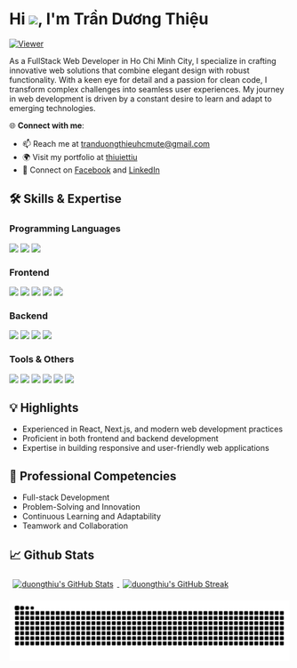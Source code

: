 # Hi <img src="https://media.giphy.com/media/hvRJCLFzcasrR4ia7z/giphy.gif" width="25px">, I'm Trần Dương Thiệu

[![Viewer](https://komarev.com/ghpvc/?username=duongthiu&color=blueviolet)](https://github.com/duongthiu)

As a FullStack Web Developer in Ho Chi Minh City, I specialize in crafting innovative web solutions that combine elegant design with robust functionality. With a keen eye for detail and a passion for clean code, I transform complex challenges into seamless user experiences. My journey in web development is driven by a constant desire to learn and adapt to emerging technologies.

🌐 **Connect with me**:

-   📫 Reach me at [tranduongthieuhcmute@gmail.com](mailto:tranduongthieuhcmute@gmail.com)
-   🌍 Visit my portfolio at [thiuiettiu](http://thiuiettiu.netlify.app/)
-   🤝 Connect on [Facebook](https://www.facebook.com/tranduongthieu) and [LinkedIn](https://www.linkedin.com/in/tranduongthieu)

## 🛠️ Skills & Expertise

### Programming Languages

![](https://img.shields.io/badge/Javascript-informational?style=flat&logo=javascript&logoColor=000000&color=ffdf00)
![](https://img.shields.io/badge/Typescript-informational?style=flat&logo=typescript&logoColor=white&color=2e79c7)
![](https://img.shields.io/badge/Python-informational?style=flat&logo=python&logoColor=white&color=3776ab)

### Frontend

![](https://img.shields.io/badge/React-informational?style=flat&logo=react&logoColor=25d9fd&color=262626)
![](https://img.shields.io/badge/Next.js-informational?style=flat&logo=next.js&logoColor=white&color=000000)
![](https://img.shields.io/badge/Redux-informational?style=flat&logo=redux&logoColor=white&color=764abc)
![](https://img.shields.io/badge/TailwindCSS-informational?style=flat&logo=tailwindcss&logoColor=white&color=38b2ac)
![](https://img.shields.io/badge/Sass-informational?style=flat&logo=sass&logoColor=white&color=cc6699)

### Backend

![](https://img.shields.io/badge/Node.js-informational?style=flat&logo=nodedotjs&logoColor=white&color=339933)
![](https://img.shields.io/badge/Express-informational?style=flat&logo=express&logoColor=white&color=000000)
![](https://img.shields.io/badge/FastAPI-informational?style=flat&logo=fastapi&logoColor=white&color=009688)
![](https://img.shields.io/badge/MongoDB-informational?style=flat&logo=mongodb&logoColor=white&color=47a248)

### Tools & Others

![](https://img.shields.io/badge/VSCode-informational?style=flat&logo=visualstudiocode&logoColor=white&color=0076c6)
![](https://img.shields.io/badge/Git-informational?style=flat&logo=git&logoColor=white&color=f0502f)
![](https://img.shields.io/badge/Docker-informational?style=flat&logo=docker&logoColor=white&color=1c97ee)
![](https://img.shields.io/badge/AWS-informational?style=flat&logo=amazonaws&logoColor=white&color=232f3e)
![](https://img.shields.io/badge/Figma-informational?style=flat&logo=figma&logoColor=white&color=2f3139)
![](https://img.shields.io/badge/Jira-informational?style=flat&logo=jira&logoColor=white&color=156de7)

## 💡 Highlights

-   Experienced in React, Next.js, and modern web development practices
-   Proficient in both frontend and backend development
-   Expertise in building responsive and user-friendly web applications

## 🌟 Professional Competencies

-   Full-stack Development
-   Problem-Solving and Innovation
-   Continuous Learning and Adaptability
-   Teamwork and Collaboration

## 📈 Github Stats

<a href="https://github.com/duongthiu">
  <img align="center" style="margin:0.4rem" src="https://github-readme-stats.vercel.app/api?username=duongthiu&show_icons=true&theme=dracula" alt="duongthiu's GitHub Stats" />
</a>

<a href="https://github.com/duongthiu">
  <img align="center" style="margin:0.4rem" src="https://github-readme-streak-stats.herokuapp.com/?user=duongthiu&theme=dracula" alt="duongthiu's GitHub Streak" />
</a>

![snake_gif](https://github.com/duongthiu/duongthiu/blob/output/github-contribution-grid-snake-dark.svg)
